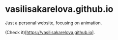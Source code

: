 # vasilisakarelova.github.io

Just a personal website, focusing on animation. 

(Check it)[https://vasilisakarelova.github.io].
